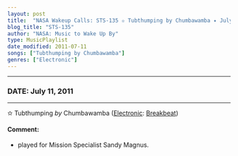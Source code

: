 ```yaml
---
layout: post
title:  "NASA Wakeup Calls: STS-135 ✫ Tubthumping by Chumbawamba ✦ July 11, 2011"
blog_title: "STS-135"
author: "NASA: Music to Wake Up By"
type: MusicPlaylist
date_modified: 2011-07-11
songs: ["Tubthumping by Chumbawamba"]
genres: ["Electronic"]
---
```


----
### DATE: July 11, 2011
----
✫ Tubthumping *by* Chumbawamba ([Electronic](https://www.discogs.com/genre/Electronic): [Breakbeat](https://www.discogs.com/style/Breakbeat)) <a target="blank_" href="https://www.discogs.com/Chumbawamba-Tubthumping/release/120047">
    <i class="fas fa-compact-disc"
       title="Discogs entry for this song"
       alt="Discogs entry for this song"
       style="font-size: 1.1em;"></i></a>
    

#### Comment:
* played for Mission Specialist Sandy Magnus.



<br/>
<center>
	<a target="_blank"
	   href="https://twitter.com/intent/tweet?hashtags=Space,NASA,Playlist,NASAWakeupCalls,SpaceProgram&text=🚀 {{ page.author}}, '{{ page.songs.first }}' {{ page.title }}, {{ page.date | date: '%B %d, %Y' }}, {{ site.url }}{{ page.url }}&via=nasawakeupcalls"><i class="fab fa-twitter" title="Tweet this page" alt="Tweet this page" style="font-size: 1.3em;"></i></a>
	&nbsp; 	<i class="fas fa-user-astronaut" style="font-size: 1.5em;"></i> &nbsp;
    <a id="custom_amazon_link"
       type="amzn" search="#"
       category="popular music">
    <i class="fab fa-amazon" style="font-size: 1.3em;"></i></a>
</center>

<!-- Randomly resolve an individual entry from a song array -->
<script src="/assets/javascript/seedrandom.min.js"></script>
<script>
  var wake_me_up = ["Tubthumping by Chumbawamba"];
  var prng = new Math.seedrandom();
  function randomSong() {
    song = wake_me_up[Math.floor(Math.random() * wake_me_up.length)];
    var amazon_link = document.getElementById("custom_amazon_link");
    amazon_link.setAttribute("search", song);
  }
  window.onload = randomSong();
</script>
